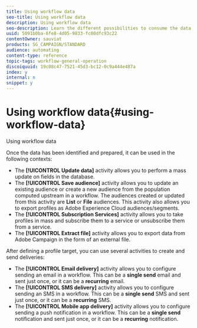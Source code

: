 ```yaml
---
title: Using workflow data
seo-title: Using workflow data
description: Using workflow data
seo-description: Learn the different possibilities to consume the data you imported or targeted.
uuid: 5091b0ba-6fe8-4d05-9833-fc00dfc93c22
contentOwner: sauviat
products: SG_CAMPAIGN/STANDARD
audience: automating
content-type: reference
topic-tags: workflow-general-operation
discoiquuid: 19c08c47-7521-45d3-bc12-0c9a444e487a
index: y
internal: n
snippet: y
---
```


# Using workflow data{#using-workflow-data}

Using workflow data

Once the data has been identified and prepared, it can be used in the following contexts:

* The **[!UICONTROL Update data]** activity allows you to perform a mass update on fields in the database.
* The **[!UICONTROL Save audience]** activity allows you to update an existing audience or create a new audience from the population computed upstream in a workflow. The audiences created or updated from this activity are **List** or **File** audiences. This activity also allows you to export profiles as Adobe Experience Cloud audiences/segments.
* The **[!UICONTROL Subscription Services]** activity allows you to take profiles in mass and subscribe them to a service or unsubscribe them from a service.
* The **[!UICONTROL Extract file]** activity allows you to export data from Adobe Campaign in the form of an external file.

After defining a profile target, you can use several activities to create and send deliveries:

* The **[!UICONTROL Email delivery]** activity allows you to configure sending an email in a workflow. This can be a **single send** email and sent just once, or it can be a **recurring** email.
* The **[!UICONTROL SMS delivery]** activity allows you to configure sending an SMS in a workflow. This can be a **single send** SMS and sent just once, or it can be a **recurring** SMS.
* The **[!UICONTROL Mobile app delivery]** activity allows you to configure sending a push notification in a workflow. This can be a **single send** notification and sent just once, or it can be a **recurring** notification.


